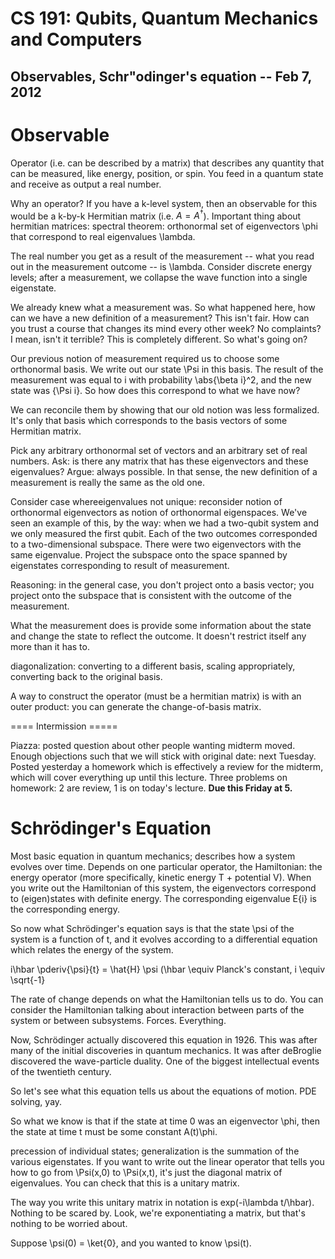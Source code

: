 CS 191: Qubits, Quantum Mechanics and Computers
===============================================
Observables, Schr\"odinger's equation -- Feb 7, 2012
---------------------------------------------------

Observable
==========

Operator (i.e. can be described by a matrix) that describes any quantity
that can be measured, like energy, position, or spin. You feed in a quantum
state and receive as output a real number.

Why an operator? If you have a k-level system, then an observable for this
would be a k-by-k Hermitian matrix (i.e. $A = A^\dag$). Important thing
about hermitian matrices: spectral theorem: orthonormal set of eigenvectors
\phi that correspond to real eigenvalues \lambda.

The real number you get as a result of the measurement -- what you read out
in the measurement outcome -- is \lambda. Consider discrete energy levels;
after a measurement, we collapse the wave function into a single
eigenstate.

We already knew what a measurement was. So what happened here, how can we
have a new definition of a measurement? This isn't fair. How can you trust
a course that changes its mind every other week? No complaints? I mean,
isn't it terrible? This is completely different. So what's going on?

Our previous notion of measurement required us to choose some orthonormal
basis. We write out our state \Psi in this basis. The result of the
measurement was equal to i with probability \abs{\beta i}^2, and the new
state was {\Psi i}. So how does this correspond to what we have now?

We can reconcile them by showing that our old notion was less
formalized. It's only that basis which corresponds to the basis vectors of
some Hermitian matrix.

Pick any arbitrary orthonormal set of vectors and an arbitrary set of real
numbers. Ask: is there any matrix that has these eigenvectors and these
eigenvalues? Argue: always possible. In that sense, the new definition of a
measurement is really the same as the old one.

Consider case whereeigenvalues not unique: reconsider notion of orthonormal
eigenvectors as notion of orthonormal eigenspaces. We've seen an example of
this, by the way: when we had a two-qubit system and we only measured the
first qubit. Each of the two outcomes corresponded to a two-dimensional
subspace. There were two eigenvectors with the same eigenvalue. Project the
subspace onto the space spanned by eigenstates corresponding to result of
measurement.

Reasoning: in the general case, you don't project onto a basis vector; you
project onto the subspace that is consistent with the outcome of the
measurement.

What the measurement does is provide some information about the state and
change the state to reflect the outcome. It doesn't restrict itself any
more than it has to.

diagonalization: converting to a different basis, scaling appropriately,
converting back to the original basis.

A way to construct the operator (must be a hermitian matrix) is with an
outer product: you can generate the change-of-basis matrix.

==== Intermission =====

Piazza: posted question about other people wanting midterm moved. Enough
objections such that we will stick with original date: next Tuesday. Posted
yesterday a homework which is effectively a review for the midterm, which
will cover everything up until this lecture. Three problems on homework: 2
are review, 1 is on today's lecture. **Due this Friday at 5.**

Schrödinger's Equation
======================

Most basic equation in quantum mechanics; describes how a system evolves
over time. Depends on one particular operator, the Hamiltonian: the energy
operator (more specifically, kinetic energy T + potential V). When you
write out the Hamiltonian of this system, the eigenvectors correspond to
(eigen)states with definite energy. The corresponding eigenvalue E{i} is
the corresponding energy.

So now what Schrödinger's equation says is that the state \psi of the
system is a function of t, and it evolves according to a differential
equation which relates the energy of the system.

i\hbar \pderiv{\psi}{t} = \hat{H} \psi
(\hbar \equiv Planck's constant, i \equiv \sqrt{-1}

The rate of change depends on what the Hamiltonian tells us to do. You can
consider the Hamiltonian talking about interaction between parts of the
system or between subsystems. Forces. Everything.

Now, Schrödinger actually discovered this equation in 1926. This was after
many of the initial discoveries in quantum mechanics. It was after
deBroglie discovered the wave-particle duality. One of the biggest
intellectual events of the twentieth century.

So let's see what this equation tells us about the equations of motion. PDE
solving, yay.

So what we know is that if the state at time 0 was an eigenvector \phi,
then the state at time t must be some constant A(t)\phi.

precession of individual states; generalization is the summation of the
various eigenstates. If you want to write out the linear operator that
tells you how to go from \Psi(x,0) to \Psi(x,t), it's just the diagonal
matrix of eigenvalues. You can check that this is a unitary matrix.

The way you write this unitary matrix in notation is exp(-i\lambda
t/\hbar). Nothing to be scared by. Look, we're exponentiating a matrix, but
that's nothing to be worried about.

Suppose \psi(0) = \ket{0}, and you wanted to know \psi(t).
